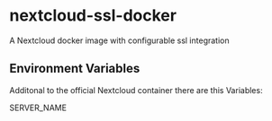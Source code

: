 # nextcloud-ssl-docker
A Nextcloud docker image with configurable ssl integration

## Environment Variables

Additonal to the official Nextcloud container there are this Variables:

  SERVER_NAME 
